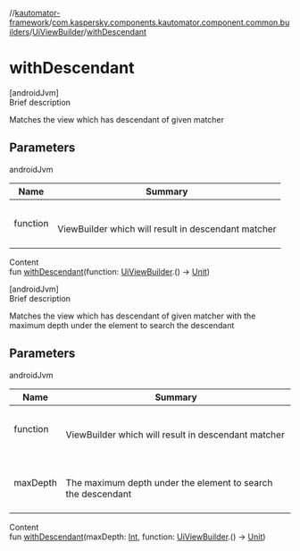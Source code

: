 //[kautomator-framework](../../index.md)/[com.kaspersky.components.kautomator.component.common.builders](../index.md)/[UiViewBuilder](index.md)/[withDescendant](with-descendant.md)



# withDescendant  
[androidJvm]  
Brief description  


Matches the view which has descendant of given matcher



## Parameters  
  
androidJvm  
  
|  Name|  Summary| 
|---|---|
| function| <br><br>ViewBuilder which will result in descendant matcher<br><br>
  
  
Content  
fun [withDescendant](with-descendant.md)(function: [UiViewBuilder](index.md).() -> [Unit](https://kotlinlang.org/api/latest/jvm/stdlib/kotlin/-unit/index.html))  


[androidJvm]  
Brief description  


Matches the view which has descendant of given matcher with the maximum depth under the element to search the descendant



## Parameters  
  
androidJvm  
  
|  Name|  Summary| 
|---|---|
| function| <br><br>ViewBuilder which will result in descendant matcher<br><br>
| maxDepth| <br><br>The maximum depth under the element to search the descendant<br><br>
  
  
Content  
fun [withDescendant](with-descendant.md)(maxDepth: [Int](https://kotlinlang.org/api/latest/jvm/stdlib/kotlin/-int/index.html), function: [UiViewBuilder](index.md).() -> [Unit](https://kotlinlang.org/api/latest/jvm/stdlib/kotlin/-unit/index.html))  




